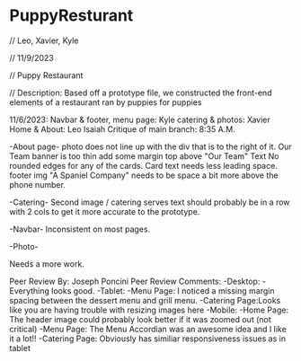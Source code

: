 # PuppyResturant
// Leo, Xavier, Kyle

// 11/9/2023

// Puppy Restaurant

// Description: Based off a prototype file, we constructed the front-end elements of a restaurant ran by puppies for puppies

11/6/2023:
Navbar & footer, menu page: Kyle
catering & photos: Xavier
Home & About: Leo
Isaiah Critique of main branch: 
8:35 A.M.

-About page-
photo does not line up with the div that is to the right of it.
Our Team banner is too thin add some margin top above "Our Team" Text
No rounded edges for any of the cards. 
Card text needs less leading space.
footer img "A Spaniel Company" needs to be space a bit more above the phone number.

-Catering-
Second image / catering serves text should probably be in a row with 2 cols to get it more accurate to the prototype.

-Navbar-
Inconsistent on most pages.

-Photo-

Needs a more work. 

Peer Review By: Joseph Poncini
Peer Review Comments: 
    -Desktop:
        -Everything looks good. 
    -Tablet:
        -Menu Page: I noticed a missing margin spacing between the dessert menu and grill menu.
        -Catering Page:Looks like you are having trouble with resizing images here
    -Mobile:
        -Home Page: The header image could probably look better if it was zoomed out (not critical)
        -Menu Page: The Menu Accordian was an awesome idea and I like it a lot!!
        -Catering Page: Obviously has similiar responsiveness issues as in tablet 
